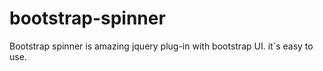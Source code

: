 # bootstrap-spinner

Bootstrap spinner is amazing jquery plug-in with bootstrap UI. it`s easy to use.
